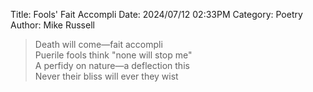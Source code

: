 Title: Fools' Fait Accompli
Date: 2024/07/12 02:33PM
Category: Poetry
Author: Mike Russell

> Death will come—fait accompli<br>
Puerile fools think "none will stop me"<br>
A perfidy on nature—a deflection this<br>
Never their bliss will ever they wist
